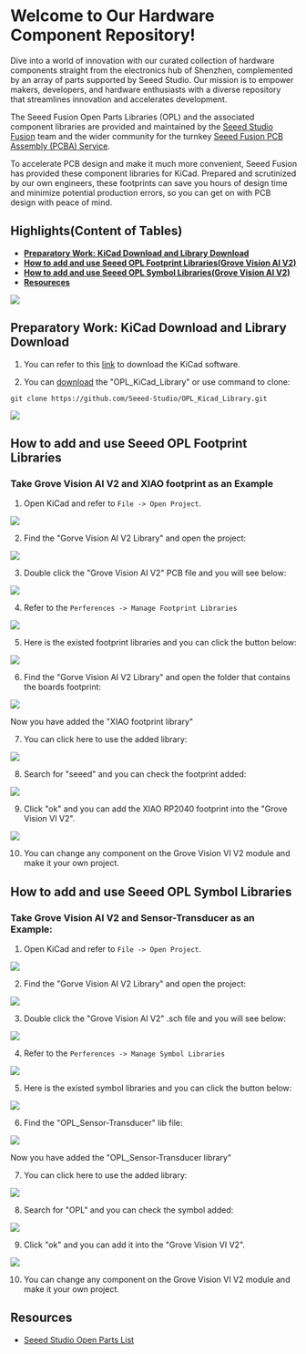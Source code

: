 # Welcome to Our Hardware Component Repository!

Dive into a world of innovation with our curated collection of hardware components straight from the electronics hub of Shenzhen, complemented by an array of parts supported by Seeed Studio. Our mission is to empower makers, developers, and hardware enthusiasts with a diverse repository that streamlines innovation and accelerates development.

The Seeed Fusion Open Parts Libraries (OPL) and the associated component libraries are provided and maintained by the [Seeed Studio Fusion](https://www.seeedstudio.com/fusion.html) team and the wider community for the turnkey [Seeed Fusion PCB Assembly (PCBA) Service](https://www.seeedstudio.com/prototype-pcb-assembly.html).

To accelerate PCB design and make it much more convenient, Seeed Fusion has provided these component libraries for KiCad. Prepared and scrutinized by our own engineers, these footprints can save you hours of design time and minimize potential production errors, so you can get on with PCB design with peace of mind.

## Highlights(Content of Tables)

- [**Preparatory Work: KiCad Download and Library Download**](#jump1)
- [**How to add and use Seeed OPL Footprint Libraries(Grove Vision AI V2)**](#jump2)
- [**How to add and use Seeed OPL Symbol Libraries(Grove Vision AI V2)**](#jump3)
- [**Resoureces**](#jump4)

![](/images/18.png)

## <span id="jump1">Preparatory Work: KiCad Download and Library Download </span>

1. You can refer to this [link](https://www.kicad.org/download/) to download the KiCad software.
 
2. You can [download](https://github.com/Seeed-Studio/OPL_Kicad_Library) the "OPL_KiCad_Library" or use command to clone:

```
git clone https://github.com/Seeed-Studio/OPL_Kicad_Library.git
```

![](/images/0.png)

## How to add and use Seeed OPL Footprint Libraries

### <span id="jump2"> Take Grove Vision AI V2 and XIAO footprint as an Example </span>

1. Open KiCad and refer to `File -> Open Project`.

![](./images/1.png)

2. Find the "Gorve Vision AI V2 Library" and open the project:

![](./images/2.png)

3. Double click the "Grove Vision AI V2" PCB file and you will see below:

![](./images/3.png)

4. Refer to the `Perferences -> Manage Footprint Libraries`

![](./images/4.png)

5. Here is the existed footprint libraries and you can click the button below:

![](./images/5.png)

6. Find the "Gorve Vision AI V2 Library" and open the folder that contains the boards footprint:

![](./images/6.png)

Now you have added the "XIAO footprint library"

7. You can click here to use the added library:

![](./images/7.png)

8. Search for "seeed" and you can check the footprint added:

![](./images/8.png)

9. Click "ok" and you can add the XIAO RP2040 footprint into the "Grove Vision VI V2".

![](./images/9.png)

10. You can change any component on the Grove Vision VI V2 module and make it your own project.

## <span id="jump3"> How to add and use Seeed OPL Symbol Libraries </span>

### Take Grove Vision AI V2 and Sensor-Transducer as an Example:

1. Open KiCad and refer to `File -> Open Project`.

![](./images/1.png)

2. Find the "Gorve Vision AI V2 Library" and open the project:

![](./images/2.png)

3. Double click the "Grove Vision AI V2" .sch file and you will see below:

![](./images/10.png)

4. Refer to the `Perferences -> Manage Symbol Libraries`

![](./images/11.png)

5. Here is the existed symbol libraries and you can click the button below:

![](./images/12.png)

6. Find the "OPL_Sensor-Transducer" lib file:

![](./images/13.png)

Now you have added the "OPL_Sensor-Transducer library"

7. You can click here to use the added library:

![](./images/16.png)

8. Search for "OPL" and you can check the symbol added:

![](./images/14.png)

9. Click "ok" and you can add it into the "Grove Vision VI V2".

![](./images/15.png)

10. You can change any component on the Grove Vision VI V2 module and make it your own project.

## Resources

- [Seeed Studio Open Parts List](https://files.seeedstudio.com/wiki/OPL/OPL_list.xlsx)

<!-- ## Even More Components!

![](https://blog.seeedstudio.com/wp-content/uploads/2018/12/1200_628-facebook-ad-copy.png)

As of last December, the [OPL has expanded](http://www.seeedstudio.com/blog/2018/12/04/just-what-you-wanted-for-xmas-introducing-the-new-shenzhen-open-parts-library-with-over-10000-parts/) from 800 components to more than 10,000 with the introduction of the new Shenzhen OPL. The original Seeed OPL is a catalog of components from Seeed’s own inventory, we have the parts and, we have been using them in our own production processes for years. The Shenzhen OPL contains parts from Shenzhen’s biggest components distributor that Seeed can quickly order for turnkey PCBA. While the sources are different, both can be used together with the Seeed Fusion PCBA service and reduce the production time to 7 days.

But with all the new components and many more to come, we don’t have enough resources to create the footprints for all of them. So, we are asking for help from you and the wider community to gradually build-up the library with us. As more and more users utilize the OPL and update the component libraries, the better the library will become for everyone. 

To assist with the process, we have designated a team of engineers to maintain the library and GitHub repositories. They will also help draw some footprints and connect schematic symbols. But while our engineers do their best to check each footprint, with the sheer number of components, it is inevitable that some errors will be present. It is unavoidable. So to make up for it, Seeed Fusion has introduced a re-manufacture promise: If an error in the library requires the boards to be re-manufactured, then we will re-manufacture the corrected boards for you for free. By using this library, you accept this potential risk.

## Footprint Design Guidelines
It is still early days, and we have a lot of catching up to do. So, the most important additions at this stage are unique symbols and footprints and any generic footprints that are missing. Part-specific symbols that use generic footprints and slight variations of generic footprints can be added later.

For consistency and ease of use, we would greatly appreciate it if everyone followed the same guidelines for new additions to the library:

-	The previous component libraries have been re-organized to match the Shenzhen OPL’s categorization. Please add new entries to the relevant sub-library according to the online OPL library’s classification.
-	Please take the time to study [KiCad’s own Library Convention](http://kicad-pcb.org/libraries/klc/) and ensure that the new footprints comply. Please refer to other footprints in the OPL or KiCad’s built-in footprints for reference. 
-	For MPN specific footprints, please follow the existing footprint naming convention for the footprint and name the corresponding schematic symbol with the manufacturer part number.

### Notes:
- #### The current version of the KiCad Library has been completely revamped in response to all the feedback we have recieved. Originally a direct import of the Eagle library, the old library did not comply with KiCad guidelines and placed features on the wrong layers. For the latest version, we have throroughly investigated the issues and revised (nearly) all of the footprints. Let us know if you think we missed something!

-	The Seeed OPL component libraries have been updated to match the Shenzhen OPL categories to aid in merging the two libraries. Some components will have moved to new homes, but this has not been updated on the website OPL library yet. We will update this soon!
-	Some of the original Seeed OPL KiCad component footprints have not been updated to match KiCad’s design guidelines yet. They are safe to use, and the pads are correct, but they may look a little ugly.
-	Unlike previous versions, we have uploaded the files individually as opposed to a whole zip file. We hope this will help you follow standard GitHub workflow to contribute changes. (Thanks for your feedback!)

There is a lot to consider in managing a large library like this, so we would greatly appreciate any ideas and feedback regarding how we can make the library more user-friendly. We’ll be monitoring the discussion section and the designated OPL section in our forums. You are also welcome to let us know by [e-mail](mailto:fusion@seeed.cc).

We hope the new maintained library will prove to be an invaluable resource to all of our PCBA users and beyond.

## Resources
1. A KiCad Bill-of-Materials (BOM) plugin to follow SeeedStudio's Fusion PCBA assembly service's template, This plugin is set up to use the KiCad schematic's part data as it is provided in Seeed Studio's Open Parts Library (OPL) collection for KiCad. - https://github.com/imrehg/kicad-bom-seeedstudio


[![Analytics](https://ga-beacon.appspot.com/UA-46589105-3/OPL_Kicad_Library)](https://github.com/igrigorik/ga-beacon) -->
